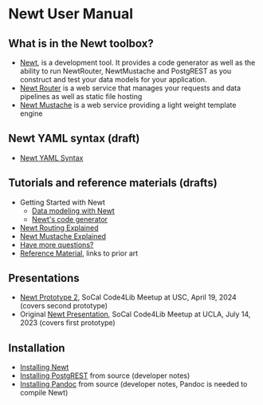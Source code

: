
# Newt User Manual

## What is in the Newt toolbox?

- [Newt](newt.1.md), is a development tool. It provides a code generator as well as the ability to run NewtRouter, NewtMustache and PostgREST as you construct and test your data models for your application.
- [Newt Router](newtrouter.1.md) is a web service that manages your requests and data pipelines as well as static file hosting
- [Newt Mustache](newtmustache.1.md) is a web service providing a light weight template engine

## Newt YAML syntax (draft)

- [Newt YAML Syntax](newt_yaml_syntax.md)

## Tutorials and reference materials (drafts)

- Getting Started with Newt
    - [Data modeling with Newt](newt_explained.md)
    - [Newt's code generator](newtgenerator_explained.md)
- [Newt Routing Explained](newtrouter_explained.md)
- [Newt Mustache Explained](newtmustache_explained.md)
- [Have more questions?](more_questions.md)
- [Reference Material](reference_material.md), links to prior art

## Presentations

- [Newt Prototype 2](presentation2/), SoCal Code4Lib Meetup at USC, April 19, 2024 (covers second prototype)
- Original [Newt Presentation](presentation/), SoCal Code4Lib Meetup at UCLA, July 14, 2023 (covers first prototype)

## Installation

- [Installing Newt](INSTALL.md)
- [Installing PostgREST](INSTALL-PostgREST.md) from source (developer notes)
- [Installing Pandoc](INSTALL-Pandoc.md) from source (developer notes, Pandoc is needed to compile Newt)

